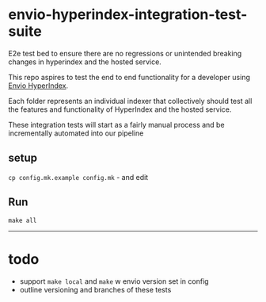 # envio-hyperindex-integration-test-suite

E2e test bed to ensure there are no regressions or unintended breaking changes in hyperindex and the hosted service.

This repo aspires to test the end to end functionality for a developer using [Envio HyperIndex](https://www.npmjs.com/package/envio).

Each folder represents an individual indexer that collectively should test all the features and functionality of HyperIndex and the hosted service.

These integration tests will start as a fairly manual process and be incrementally automated into our pipeline

## setup

`cp config.mk.example config.mk` - and edit

## Run

`make all`

---

# todo

- support `make local` and `make` w envio version set in config
- outline versioning and branches of these tests
